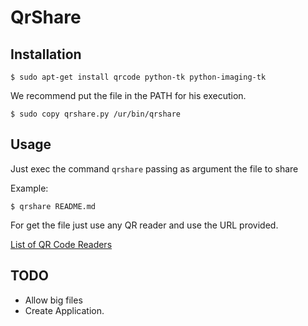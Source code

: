 # QrShare

## Installation

```
$ sudo apt-get install qrcode python-tk python-imaging-tk
```

We recommend put the file in the PATH for his execution.

```
$ sudo copy qrshare.py /ur/bin/qrshare
```

## Usage

Just exec the command `qrshare` passing as argument the file to share

Example:

```
$ qrshare README.md
```

For get the file just use any QR reader and use the URL provided.

[List of QR Code Readers](http://www.708media.com/qrcode/qr-code-readers-iphone-android-blackberry-windows-phone-7)


## TODO

* Allow big files
* Create Application.